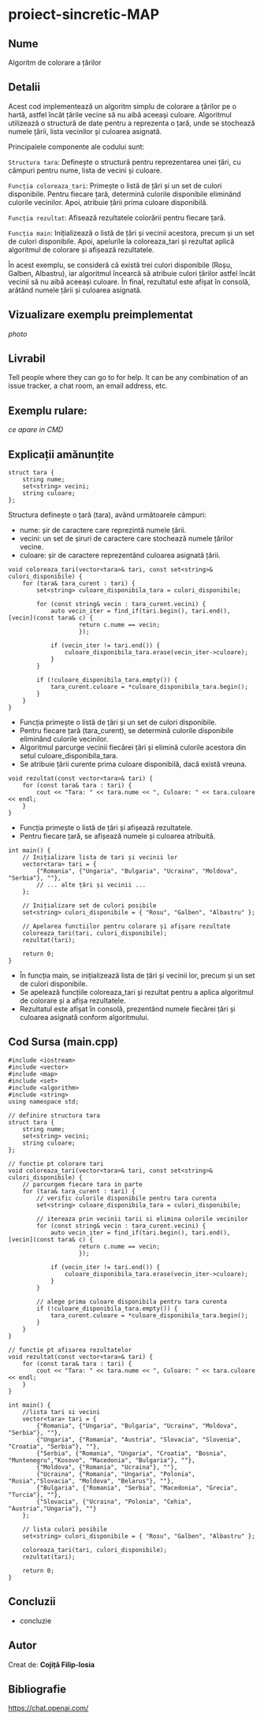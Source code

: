 # proiect-sincretic-MAP

## Nume
Algoritm de colorare a țărilor

## Detalii
Acest cod implementează un algoritm simplu de colorare a țărilor pe o hartă, astfel încât țările vecine să nu aibă aceeași culoare. Algoritmul utilizează o structură de date pentru a reprezenta o țară, unde se stochează numele țării, lista vecinilor și culoarea asignată.

Principalele componente ale codului sunt:

  ```Structura tara```: Definește o structură pentru reprezentarea unei țări, cu câmpuri pentru nume, lista de vecini și culoare.
  
  ```Funcția coloreaza_tari```: Primește o listă de țări și un set de culori disponibile. Pentru fiecare țară, determină culorile disponibile eliminând culorile vecinilor. Apoi, atribuie țării prima culoare disponibilă.
  
  ```Funcția rezultat```: Afisează rezultatele colorării pentru fiecare țară.
  
  ```Funcția main```: Inițializează o listă de țări și vecinii acestora, precum și un set de culori disponibile. Apoi, apelurile la coloreaza_tari și rezultat aplică algoritmul de colorare și afișează rezultatele.
  
  În acest exemplu, se consideră că există trei culori disponibile (Roșu, Galben, Albastru), iar algoritmul încearcă să atribuie culori țărilor astfel încât vecinii să nu aibă aceeași culoare. În final, rezultatul este afișat în consolă, arătând numele țării și culoarea asignată.

## Vizualizare exemplu preimplementat
*photo*

## Livrabil
Tell people where they can go to for help. It can be any combination of an issue tracker, a chat room, an email address, etc.

## Exemplu rulare:
*ce apare in CMD*

## Explicații amănunțite
```
struct tara {
	string nume;
	set<string> vecini;
	string culoare;
};
```
Structura definește o țară (tara), având următoarele câmpuri:
+ nume: șir de caractere care reprezintă numele țării.
+ vecini: un set de șiruri de caractere care stochează numele țărilor vecine.
+ culoare: șir de caractere reprezentând culoarea asignată țării.

```
void coloreaza_tari(vector<tara>& tari, const set<string>& culori_disponibile) {
    for (tara& tara_curent : tari) {
        set<string> culoare_disponibila_tara = culori_disponibile;

        for (const string& vecin : tara_curent.vecini) {
            auto vecin_iter = find_if(tari.begin(), tari.end(), [vecin](const tara& c) { 
                    return c.nume == vecin; 
                    });

            if (vecin_iter != tari.end()) {
                culoare_disponibila_tara.erase(vecin_iter->culoare);
            }
        }

        if (!culoare_disponibila_tara.empty()) {
            tara_curent.culoare = *culoare_disponibila_tara.begin();
        }
    }
}

```
+ Funcția primește o listă de țări și un set de culori disponibile.
+ Pentru fiecare țară (tara_curent), se determină culorile disponibile eliminând culorile vecinilor.
+ Algoritmul parcurge vecinii fiecărei țări și elimină culorile acestora din setul culoare_disponibila_tara.
+ Se atribuie țării curente prima culoare disponibilă, dacă există vreuna.

```
void rezultat(const vector<tara>& tari) {
    for (const tara& tara : tari) {
        cout << "Tara: " << tara.nume << ", Culoare: " << tara.culoare << endl;
    }
}
```
+ Funcția primește o listă de țări și afișează rezultatele.
+ Pentru fiecare țară, se afișează numele și culoarea atribuită.

```
int main() {
    // Inițializare lista de tari și vecinii lor
    vector<tara> tari = {
        {"Romania", {"Ungaria", "Bulgaria", "Ucraina", "Moldova", "Serbia"}, ""},
        // ... alte țări și vecinii ...
    };

    // Inițializare set de culori posibile
    set<string> culori_disponibile = { "Rosu", "Galben", "Albastru" };

    // Apelarea functiilor pentru colorare și afișare rezultate
    coloreaza_tari(tari, culori_disponibile);
    rezultat(tari);

    return 0;
}
```
+ În funcția main, se inițializează lista de țări și vecinii lor, precum și un set de culori disponibile.
+ Se apelează funcțiile coloreaza_tari și rezultat pentru a aplica algoritmul de colorare și a afișa rezultatele.
+ Rezultatul este afișat în consolă, prezentând numele fiecărei țări și culoarea asignată conform algoritmului.

## Cod Sursa (main.cpp)
```
#include <iostream>
#include <vector>
#include <map>
#include <set>
#include <algorithm>
#include <string>
using namespace std;

// definire structura tara
struct tara {
	string nume;
	set<string> vecini;
	string culoare;
};

// functie pt colorare tari
void coloreaza_tari(vector<tara>& tari, const set<string>& culori_disponibile) {
	// parcurgem fiecare tara in parte
	for (tara& tara_curent : tari) {
		// verific culorile disponibile pentru tara curenta
		set<string> culoare_disponibila_tara = culori_disponibile;

		// itereaza prin vecinii tarii si elimina culorile vecinilor
		for (const string& vecin : tara_curent.vecini) {
			auto vecin_iter = find_if(tari.begin(), tari.end(), [vecin](const tara& c) { 
					return c.nume == vecin; 
					});

			if (vecin_iter != tari.end()) {
				culoare_disponibila_tara.erase(vecin_iter->culoare);
			}
		}

		// alege prima culoare disponibila pentru tara curenta
		if (!culoare_disponibila_tara.empty()) {
			tara_curent.culoare = *culoare_disponibila_tara.begin();
		}
	}
}

// functie pt afisarea rezultatelor
void rezultat(const vector<tara>& tari) {
	for (const tara& tara : tari) {
		cout << "Tara: " << tara.nume << ", Culoare: " << tara.culoare << endl;
	}
}

int main() {
	//lista tari si vecini
	vector<tara> tari = {
		{"Romania", {"Ungaria", "Bulgaria", "Ucraina", "Moldova", "Serbia"}, ""},
		{"Ungaria", {"Romania", "Austria", "Slovacia", "Slovenia", "Croatia", "Serbia"}, ""},
		{"Serbia", {"Romania", "Ungaria", "Croatia", "Bosnia", "Muntenegru","Kosovo", "Macedonia", "Bulgaria"}, ""},
		{"Moldova", {"Romania", "Ucraina"}, ""},
		{"Ucraina", {"Romania", "Ungaria", "Polonia", "Rusia","Slovacia", "Moldova", "Belarus"}, ""},
		{"Bulgaria", {"Romania", "Serbia", "Macedonia", "Grecia", "Turcia"}, ""},
		{"Slovacia", {"Ucraina", "Polonia", "Cehia", "Austria","Ungaria"}, ""}
	};

	// lista culori posibile
	set<string> culori_disponibile = { "Rosu", "Galben", "Albastru" };

	coloreaza_tari(tari, culori_disponibile);
	rezultat(tari);

	return 0;
}
```

## Concluzii
+ concluzie

## Autor
Creat de: **Cojiță Filip-Iosia**

## Bibliografie  
https://chat.openai.com/
